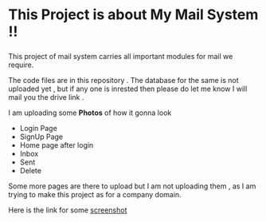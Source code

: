 # This Project is about My Mail System  !!

##### 

This project of mail system carries all important modules for mail we require. 
 
The code files are in this repository .
The database for the same is not uploaded yet , but if any one is inrested
then please do let me know I will mail you the drive link .

I am uploading some **Photos** of how it gonna look


- Login Page
- SignUp Page
- Home page after login
- Inbox
- Sent 
- Delete

Some more pages are there to upload but I am not uploading them , as I am 
trying to make this project as for a company domain.
 

Here is the link for some [screenshot](https://drive.google.com/open?id=13sd6sjQla3tbdIJv2AaCuYXKrPOHq-ZE)
